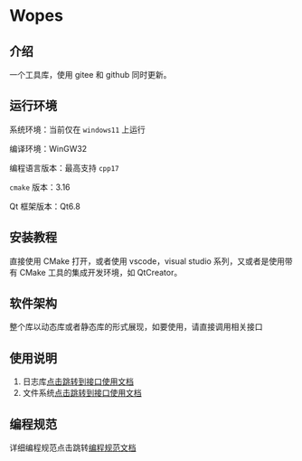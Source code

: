 # Wopes

## 介绍
一个工具库，使用 gitee 和 github 同时更新。

## 运行环境

系统环境：当前仅在 `windows11` 上运行

编译环境：WinGW32

编程语言版本：最高支持 `cpp17`

`cmake` 版本：3.16

Qt 框架版本：Qt6.8

## 安装教程

直接使用 CMake 打开，或者使用 vscode，visual studio 系列，又或者是使用带有 CMake 工具的集成开发环境，如 QtCreator。

## 软件架构
整个库以动态库或者静态库的形式展现，如要使用，请直接调用相关接口

## 使用说明

1. 日志库[点击跳转到接口使用文档](./doc/zh/Log.md)
2. 文件系统[点击跳转到接口使用文档](./doc/zh/fileSystem.md)

## 编程规范

详细编程规范点击跳转[编程规范文档](./doc/zh/ProgrammingStandards.md)